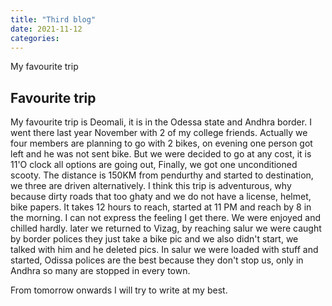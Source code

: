 ```yaml
---
title: "Third blog"
date: 2021-11-12
categories:
---
```


My favourite trip

## Favourite trip

My favourite trip is Deomali, it is in the Odessa state and Andhra border. I went there last year November with 2 of my college friends. Actually we four members are planning to go with 2 bikes, on evening one person got left and he was not sent bike. But we were decided to go at any cost, it is 11'O clock all options are going out, Finally, we got one unconditioned scooty. The distance is 150KM from pendurthy and started to destination, we three are driven alternatively. I think this trip is adventurous, why because dirty roads that too ghaty and we do not have a license, helmet, bike papers. It takes 12 hours to reach, started at 11 PM and reach by 8 in the morning. I can not express the feeling I get there. We were enjoyed and chilled hardly. later we returned to Vizag, by reaching salur we were caught by border polices they just take a bike pic and we also didn't start, we talked with him and he deleted pics. In salur we were loaded with stuff and started, Odissa polices are the best because they don't stop us, only in Andhra so many are stopped in every town.

From tomorrow onwards I will try to write at my best.
